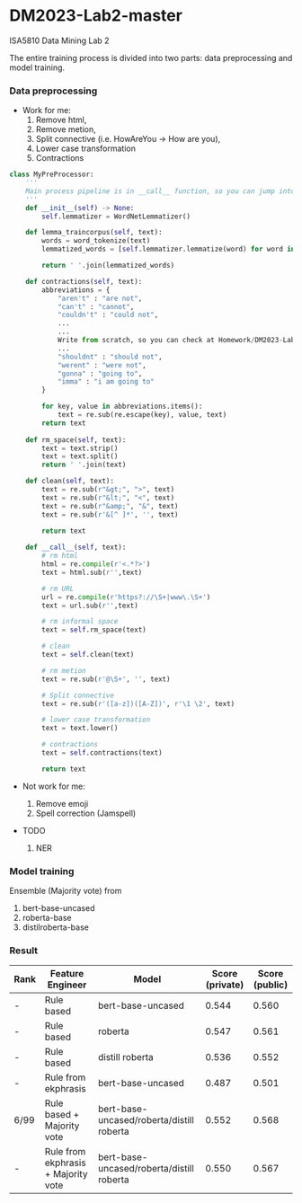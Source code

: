 # DM2023-Lab2-master
ISA5810 Data Mining Lab 2


The entire training process is divided into two parts: data preprocessing and model training.

### Data preprocessing
- Work for me:
    1. Remove html, 
    2. Remove metion, 
    3. Split connective (i.e. HowAreYou -> How are you), 
    4. Lower case transformation
    5. Contractions

``` python
class MyPreProcessor:
    '''
    Main process pipeline is in __call__ function, so you can jump into __call__ funciton to see the detail
    '''
    def __init__(self) -> None:
        self.lemmatizer = WordNetLemmatizer()

    def lemma_traincorpus(self, text):
        words = word_tokenize(text)
        lemmatized_words = [self.lemmatizer.lemmatize(word) for word in words]

        return ' '.join(lemmatized_words)

    def contractions(self, text):
        abbreviations = {
            "aren't" : "are not",
            "can't" : "cannot",
            "couldn't" : "could not",
            ...
            ...
            Write from scratch, so you can check at Homework/DM2023-Lab2-Homework.ipynb for more details
            ...
            "shouldnt" : "should not",
            "werent" : "were not",
            "gonna" : "going to",
            "imma" : "i am going to"
        }

        for key, value in abbreviations.items():
            text = re.sub(re.escape(key), value, text)
        return text
    
    def rm_space(self, text):
        text = text.strip()
        text = text.split()
        return ' '.join(text)

    def clean(self, text):
        text = re.sub(r"&gt;", ">", text)
        text = re.sub(r"&lt;", "<", text)
        text = re.sub(r"&amp;", "&", text)
        text = re.sub(r'&[^ ]*', '', text)
        
        return text

    def __call__(self, text):
        # rm html
        html = re.compile(r'<.*?>')
        text = html.sub(r'',text)

        # rm URL
        url = re.compile(r'https?://\S+|www\.\S+')
        text = url.sub(r'',text)

        # rm informal space
        text = self.rm_space(text)

        # clean
        text = self.clean(text)

        # rm metion
        text = re.sub(r'@\S+', '', text)

        # Split connective
        text = re.sub(r'([a-z])([A-Z])', r'\1 \2', text)

        # lower case transformation
        text = text.lower()

        # contractions
        text = self.contractions(text)

        return text

```
- Not work for me:
    1. Remove emoji
    2. Spell correction (Jamspell)

- TODO
    1. NER


### Model training
Ensemble (Majority vote) from
1. bert-base-uncased
2. roberta-base
3. distilroberta-base

### Result
| Rank        | Feature Engineer        | Model              | Score (private) |   Score (public)    |
|-------------------------|-------------------------|--------------------|--------------------------|--------------------|
|-| Rule based              | bert-base-uncased |              0.544          |      0.560        |
|-| Rule based              | roberta            |            0.547            |     0.561          |
|-| Rule based              | distill roberta   |             0.536           |       0.552         |
|-| Rule from ekphrasis     | bert-base-uncased |              0.487           |      0.501       |
|6/99| Rule based + Majority vote | bert-base-uncased/roberta/distill roberta |       0.552         | 0.568               |
|-| Rule from ekphrasis + Majority vote | bert-base-uncased/roberta/distill roberta | 0.550      | 0.567                |
